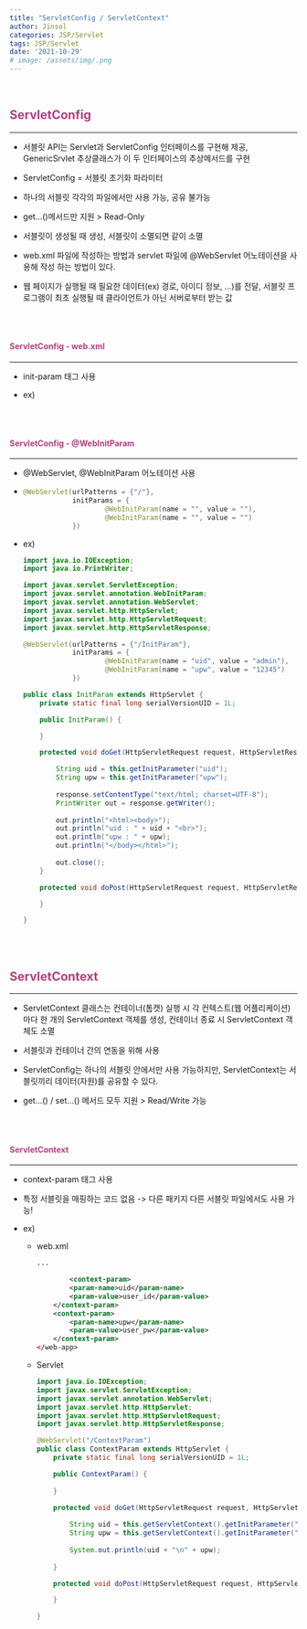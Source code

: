 ```yaml
---
title: "ServletConfig / ServletContext"
author: Jinsol
categories: JSP/Servlet
tags: JSP/Servlet
date: '2021-10-29'
# image: /assets/img/.png
---
```


<br>

## <span style="color:#B24080">ServletConfig</span>
<hr>

- 서블릿 API는 Servlet과 ServletConfig 인터페이스를 구현해 제공, GenericSrvlet 추상클래스가 이 두 인터페이스의 추상메서드를 구현

- ServletConfig = 서블릿 초기화 파라미터

- 하나의 서블릿 각각의 파일에서만 사용 가능, 공유 불가능

- get...()메서드만 지원 > Read-Only

- 서블릿이 생성될 때 생성, 서블릿이 소멸되면 같이 소멸

- web.xml 파일에 작성하는 방법과 servlet 파일에 @WebServlet 어노테이션을 사용해 작성 하는 방법이 있다.

- 웹 페이지가 실행될 때 필요한 데이터(ex) 경로, 아이디 정보, ...)를 전달, 서블릿 프로그램이 최초 실행될 때 클라이언트가 아닌 서버로부터 받는 값

<br><br>

#### <span style="color:#B24080">ServletConfig - web.xml</span>
<hr>

- init-param 태그 사용

- ex)

<br><br>

#### <span style="color:#B24080">ServletConfig - @WebInitParam</span>
<hr>

- @WebServlet, @WebInitParam 어노테이션 사용

-   ```java
    @WebServlet(urlPatterns = {"/"},
                initParams = {
                        @WebInitParam(name = "", value = ""),
                        @WebInitParam(name = "", value = "")
                })
    ```

- ex)

    ```java
    import java.io.IOException;
    import java.io.PrintWriter;

    import javax.servlet.ServletException;
    import javax.servlet.annotation.WebInitParam;
    import javax.servlet.annotation.WebServlet;
    import javax.servlet.http.HttpServlet;
    import javax.servlet.http.HttpServletRequest;
    import javax.servlet.http.HttpServletResponse;

    @WebServlet(urlPatterns = {"/InitParam"},
                initParams = {
                        @WebInitParam(name = "uid", value = "admin"),
                        @WebInitParam(name = "upw", value = "12345")
                })

    public class InitParam extends HttpServlet {
        private static final long serialVersionUID = 1L;

        public InitParam() {

        }

        protected void doGet(HttpServletRequest request, HttpServletResponse response) throws ServletException, IOException {

            String uid = this.getInitParameter("uid");
            String upw = this.getInitParameter("upw");
            
            response.setContentType("text/html; charset=UTF-8");
            PrintWriter out = response.getWriter();
            
            out.println("<html><body>");
            out.println("uid : " + uid + "<br>");
            out.println("upw : " + upw);
            out.println("</body></html>");
            
            out.close();
        }

        protected void doPost(HttpServletRequest request, HttpServletResponse response) throws ServletException, IOException {

        }

    }
    ```

<br><br>

## <span style="color:#B24080">ServletContext</span>
<hr>

- ServletContext 클래스는 컨테이너(톰캣) 실행 시 각 컨텍스트(웹 어플리케이션)마다 한 개의 ServletContext 객체를 생성, 컨테이너 종료 시 ServletContext 객체도 소멸

- 서블릿과 컨테이너 간의 연동을 위해 사용

- ServletConfig는 하나의 서블릿 안에서만 사용 가능하지만, ServletContext는 서블릿끼리 데이터(자원)를 공유할 수 있다.

- get...() / set...() 메서드 모두 지원 > Read/Write 가능

<br><br>

#### <span style="color:#B24080">ServletContext</span>
<hr>

- context-param 태그 사용

- 특정 서블릿을 매핑하는 코드 없음 -> 다른 패키지 다른 서블릿 파일에서도 사용 가능!

- ex)

    - web.xml

        ```xml
        ...

                <context-param>
                <param-name>uid</param-name>
                <param-value>user_id</param-value>
            </context-param>
            <context-param>
                <param-name>upw</param-name>
                <param-value>user_pw</param-value>
            </context-param>
        </web-app>
        ```

    - Servlet

        ```java
        import java.io.IOException;
        import javax.servlet.ServletException;
        import javax.servlet.annotation.WebServlet;
        import javax.servlet.http.HttpServlet;
        import javax.servlet.http.HttpServletRequest;
        import javax.servlet.http.HttpServletResponse;

        @WebServlet("/ContextParam")
        public class ContextParam extends HttpServlet {
            private static final long serialVersionUID = 1L;

            public ContextParam() {
                
            }

            protected void doGet(HttpServletRequest request, HttpServletResponse response) throws ServletException, IOException {
            
                String uid = this.getServletContext().getInitParameter("uid");
                String upw = this.getServletContext().getInitParameter("upw");
                
                System.out.println(uid + "\n" + upw);
                
            }

            protected void doPost(HttpServletRequest request, HttpServletResponse response) throws ServletException, IOException {

            }

        }
        ```